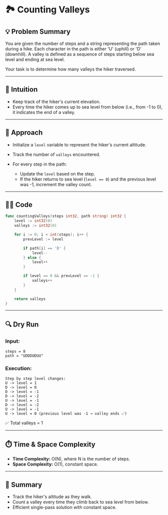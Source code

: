 # 🏞️ Counting Valleys

## 💡 Problem Summary

You are given the number of steps and a string representing the path taken during a hike. Each character in the path is either 'U' (uphill) or 'D' (downhill). A valley is defined as a sequence of steps starting below sea level and ending at sea level.

Your task is to determine how many valleys the hiker traversed.

---

## 💭 Intuition

* Keep track of the hiker's current elevation.
* Every time the hiker comes up to sea level from below (i.e., from -1 to 0), it indicates the end of a valley.

---

## 🚀 Approach

* Initialize a `level` variable to represent the hiker's current altitude.
* Track the number of `valleys` encountered.
* For every step in the path:

  * Update the `level` based on the step.
  * If the hiker returns to sea level (`level == 0`) and the previous level was -1, increment the valley count.

---

## 🧑‍💻 Code

```go
func countingValleys(steps int32, path string) int32 {
    level := int32(0)
    valleys := int32(0)

    for i := 0; i < int(steps); i++ {
        prevLevel := level

        if path[i] == 'D' {
            level--
        } else {
            level++
        }

        if level == 0 && prevLevel == -1 {
            valleys++
        }
    }

    return valleys
}
```

---

## 🔍 Dry Run

### Input:

```
steps = 8
path = "UDDDUDUU"
```

### Execution:

```
Step by step level changes:
U -> level = 1
D -> level = 0
D -> level = -1
D -> level = -2
U -> level = -1
D -> level = -2
U -> level = -1
U -> level = 0 (previous level was -1 → valley ends ✅)
```

✅ Total valleys = 1

---

## ⏱️ Time & Space Complexity

* **Time Complexity:** O(N), where N is the number of steps.
* **Space Complexity:** O(1), constant space.

---

## 📘 Summary

* Track the hiker's altitude as they walk.
* Count a valley every time they climb back to sea level from below.
* Efficient single-pass solution with constant space.
